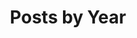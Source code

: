 ---
title: "Posts by Year"
permalink: /year-archive/
layout: posts
author_profile: true
header:
  overlay_image: "/images/texture-feature-06.jpg"
  caption: "[Palm leaves, Ecuador. Diego J. Lizcano](http://500px.com/dlizcano)"
comments: false
show_date: false
classes: wide
share: false
---